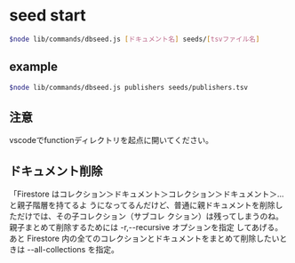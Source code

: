 # seed start

```bash
$node lib/commands/dbseed.js [ドキュメント名] seeds/[tsvファイル名]
```

## example

```bash
$node lib/commands/dbseed.js publishers seeds/publishers.tsv
```

## 注意
vscodeでfunctionディレクトリを起点に開いてください。

## ドキュメント削除

「Firestore はコレクション＞ドキュメント＞コレクション＞ドキュメント＞…と親子階層を持てるよ うになってるんだけど、普通に親ドキュメントを削除しただけでは、その子コレクション（サブコレ クション）は残ってしまうのね。親子まとめて削除するためには -r,--recursive オプションを指定 してあげる。あと Firestore 内の全てのコレクションとドキュメントをまとめて削除したいときは --all-collections を指定。
